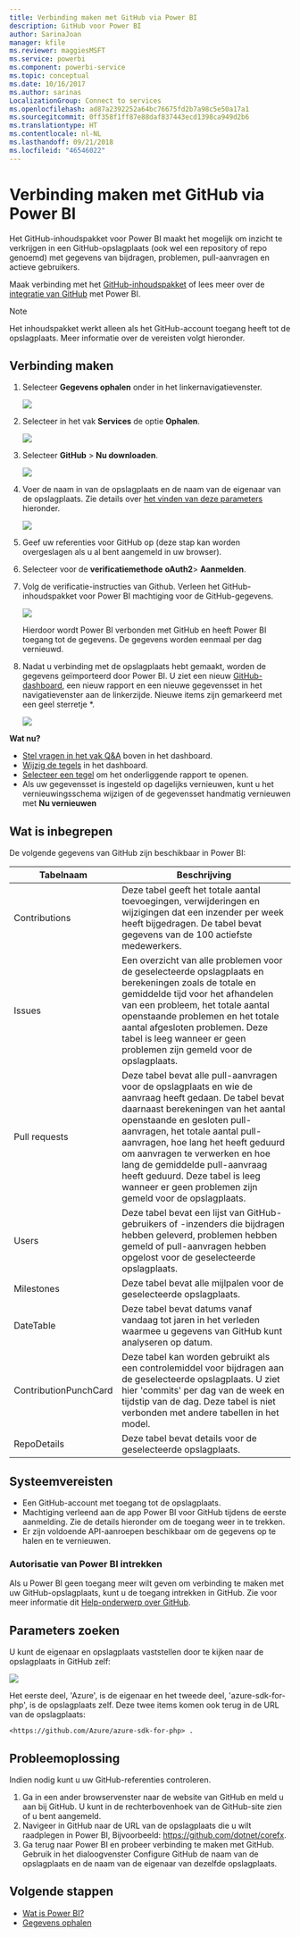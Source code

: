 ```yaml
---
title: Verbinding maken met GitHub via Power BI
description: GitHub voor Power BI
author: SarinaJoan
manager: kfile
ms.reviewer: maggiesMSFT
ms.service: powerbi
ms.component: powerbi-service
ms.topic: conceptual
ms.date: 10/16/2017
ms.author: sarinas
LocalizationGroup: Connect to services
ms.openlocfilehash: ad87a2392252a64bc76675fd2b7a98c5e50a17a1
ms.sourcegitcommit: 0ff358f1ff87e88daf837443ecd1398ca949d2b6
ms.translationtype: HT
ms.contentlocale: nl-NL
ms.lasthandoff: 09/21/2018
ms.locfileid: "46546022"
---
```

# <a name="connect-to-github-with-power-bi"></a>Verbinding maken met GitHub via Power BI
Het GitHub-inhoudspakket voor Power BI maakt het mogelijk om inzicht te verkrijgen in een GitHub-opslagplaats (ook wel een repository of repo genoemd) met gegevens van bijdragen, problemen, pull-aanvragen en actieve gebruikers.

Maak verbinding met het [GitHub-inhoudspakket](https://app.powerbi.com/getdata/services/github) of lees meer over de [integratie van GitHub](https://powerbi.microsoft.com/integrations/github) met Power BI.

>[!NOTE]
>Het inhoudspakket werkt alleen als het GitHub-account toegang heeft tot de opslagplaats. Meer informatie over de vereisten volgt hieronder.

## <a name="how-to-connect"></a>Verbinding maken
1. Selecteer **Gegevens ophalen** onder in het linkernavigatievenster.
   
   ![](media/service-connect-to-github/pbi_getdata.png) 
2. Selecteer in het vak **Services** de optie **Ophalen**.
   
   ![](media/service-connect-to-github/pbi_get_services.png) 
3. Selecteer **GitHub** \> **Nu downloaden**.
   
   ![](media/service-connect-to-github/github.png)
4. Voer de naam in van de opslagplaats en de naam van de eigenaar van de opslagplaats. Zie details over [het vinden van deze parameters](#FindingParams) hieronder.
   
   ![](media/service-connect-to-github/pbi_github1.png)
5. Geef uw referenties voor GitHub op (deze stap kan worden overgeslagen als u al bent aangemeld in uw browser). 
6. Selecteer voor de **verificatiemethode** **oAuth2**\> **Aanmelden**. 
7. Volg de verificatie-instructies van Github. Verleen het GitHub-inhoudspakket voor Power BI machtiging voor de GitHub-gegevens.
   
   ![](media/service-connect-to-github/github_authorize.png)
   
   Hierdoor wordt Power BI verbonden met GitHub en heeft Power BI toegang tot de gegevens.  De gegevens worden eenmaal per dag vernieuwd.
8. Nadat u verbinding met de opslagplaats hebt gemaakt, worden de gegevens geïmporteerd door Power BI. U ziet een nieuw [GitHub-dashboard](https://powerbi.microsoft.com/integrations/github), een nieuw rapport en een nieuwe gegevensset in het navigatievenster aan de linkerzijde. Nieuwe items zijn gemarkeerd met een geel sterretje \*.
   
   ![](media/service-connect-to-github/pbi_githubdash.png)

**Wat nu?**

* [Stel vragen in het vak Q&A](consumer/end-user-q-and-a.md) boven in het dashboard.
* [Wijzig de tegels](service-dashboard-edit-tile.md) in het dashboard.
* [Selecteer een tegel](consumer/end-user-tiles.md) om het onderliggende rapport te openen.
* Als uw gegevensset is ingesteld op dagelijks vernieuwen, kunt u het vernieuwingsschema wijzigen of de gegevensset handmatig vernieuwen met **Nu vernieuwen**

## <a name="whats-included"></a>Wat is inbegrepen
De volgende gegevens van GitHub zijn beschikbaar in Power BI:     

| Tabelnaam | Beschrijving |
| --- | --- |
| Contributions |Deze tabel geeft het totale aantal toevoegingen, verwijderingen en wijzigingen dat een inzender per week heeft bijgedragen. De tabel bevat gegevens van de 100 actiefste medewerkers. |
| Issues |Een overzicht van alle problemen voor de geselecteerde opslagplaats en berekeningen zoals de totale en gemiddelde tijd voor het afhandelen van een probleem, het totale aantal openstaande problemen en het totale aantal afgesloten problemen. Deze tabel is leeg wanneer er geen problemen zijn gemeld voor de opslagplaats. |
| Pull requests |Deze tabel bevat alle pull-aanvragen voor de opslagplaats en wie de aanvraag heeft gedaan. De tabel bevat daarnaast berekeningen van het aantal openstaande en gesloten pull-aanvragen, het totale aantal pull-aanvragen, hoe lang het heeft geduurd om aanvragen te verwerken en hoe lang de gemiddelde pull-aanvraag heeft geduurd. Deze tabel is leeg wanneer er geen problemen zijn gemeld voor de opslagplaats. |
| Users |Deze tabel bevat een lijst van GitHub-gebruikers of -inzenders die bijdragen hebben geleverd, problemen hebben gemeld of pull-aanvragen hebben opgelost voor de geselecteerde opslagplaats. |
| Milestones |Deze tabel bevat alle mijlpalen voor de geselecteerde opslagplaats. |
| DateTable |Deze tabel bevat datums vanaf vandaag tot jaren in het verleden waarmee u gegevens van GitHub kunt analyseren op datum. |
| ContributionPunchCard |Deze tabel kan worden gebruikt als een controlemiddel voor bijdragen aan de geselecteerde opslagplaats. U ziet hier 'commits' per dag van de week en tijdstip van de dag. Deze tabel is niet verbonden met andere tabellen in het model. |
| RepoDetails |Deze tabel bevat details voor de geselecteerde opslagplaats. |

## <a name="system-requirements"></a>Systeemvereisten
* Een GitHub-account met toegang tot de opslagplaats.  
* Machtiging verleend aan de app Power BI voor GitHub tijdens de eerste aanmelding. Zie de details hieronder om de toegang weer in te trekken.  
* Er zijn voldoende API-aanroepen beschikbaar om de gegevens op te halen en te vernieuwen.  

### <a name="de-authorize-power-bi"></a>Autorisatie van Power BI intrekken
Als u Power BI geen toegang meer wilt geven om verbinding te maken met uw GitHub-opslagplaats, kunt u de toegang intrekken in GitHub. Zie voor meer informatie dit [Help-onderwerp over GitHub](https://help.github.com/articles/keeping-your-ssh-keys-and-application-access-tokens-safe/#reviewing-your-authorized-applications-oauth).

<a name="FindingParams"></a>

## <a name="finding-parameters"></a>Parameters zoeken
U kunt de eigenaar en opslagplaats vaststellen door te kijken naar de opslagplaats in GitHub zelf:

![](media/service-connect-to-github/github_ownerrepo.png)

Het eerste deel, 'Azure', is de eigenaar en het tweede deel, 'azure-sdk-for-php', is de opslagplaats zelf.  Deze twee items komen ook terug in de URL van de opslagplaats:

    <https://github.com/Azure/azure-sdk-for-php> .

## <a name="troubleshooting"></a>Probleemoplossing
Indien nodig kunt u uw GitHub-referenties controleren.  

1. Ga in een ander browservenster naar de website van GitHub en meld u aan bij GitHub. U kunt in de rechterbovenhoek van de GitHub-site zien of u bent aangemeld.    
2. Navigeer in GitHub naar de URL van de opslagplaats die u wilt raadplegen in Power BI, Bijvoorbeeld: https://github.com/dotnet/corefx.  
3. Ga terug naar Power BI en probeer verbinding te maken met GitHub. Gebruik in het dialoogvenster Configure GitHub de naam van de opslagplaats en de naam van de eigenaar van dezelfde opslagplaats.  

## <a name="next-steps"></a>Volgende stappen
* [Wat is Power BI?](power-bi-overview.md)
* [Gegevens ophalen](service-get-data.md)
